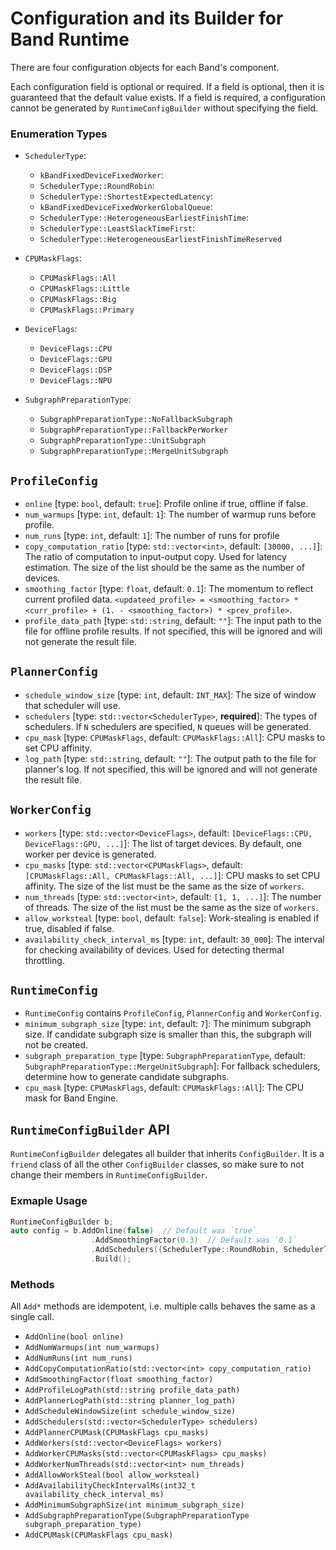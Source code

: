 # Configuration and its Builder for Band Runtime

There are four configuration objects for each Band's component.

Each configuration field is optional or required. If a field is optional, then it is guaranteed that the default value exists. If a field is required, a configuration cannot be generated by `RuntimeConfigBuilder` without specifying the field.

### Enumeration Types
- `SchedulerType`:
  - `kBandFixedDeviceFixedWorker`: 
  - `SchedulerType::RoundRobin`: 
  - `SchedulerType::ShortestExpectedLatency`: 
  - `kBandFixedDeviceFixedWorkerGlobalQueue`: 
  - `SchedulerType::HeterogeneousEarliestFinishTime`: 
  - `SchedulerType::LeastSlackTimeFirst`: 
  - `SchedulerType::HeterogeneousEarliestFinishTimeReserved`

- `CPUMaskFlags`: 
   - `CPUMaskFlags::All`
   - `CPUMaskFlags::Little`
   - `CPUMaskFlags::Big`
   - `CPUMaskFlags::Primary`
  
- `DeviceFlags`: 
  - `DeviceFlags::CPU`
  - `DeviceFlags::GPU`
  - `DeviceFlags::DSP`
  - `DeviceFlags::NPU`

- `SubgraphPreparationType`: 
  - `SubgraphPreparationType::NoFallbackSubgraph`
  - `SubgraphPreparationType::FallbackPerWorker`
  - `SubgraphPreparationType::UnitSubgraph`
  - `SubgraphPreparationType::MergeUnitSubgraph`

## `ProfileConfig`
- `online` [type: `bool`, default: `true`]: Profile online if true, offline if false.
- `num_warmups` [type: `int`, default: `1`]: The number of warmup runs before profile.
- `num_runs` [type: `int`, default: `1`]: The number of runs for profile
- `copy_computation_ratio` [type: `std::vector<int>`, default: `[30000, ...]`]: The ratio of computation to input-output copy. Used for latency estimation. The size of the list should be the same as the number of devices.
- `smoothing_factor` [type: `float`, default: `0.1`]: The momentum to reflect current profiled data. `<updateed_profile> = <smoothing_factor> * <curr_profile> + (1. - <smoothing_factor>) * <prev_profile>`.
- `profile_data_path` [type: `std::string`, default: `""`]: The input path to the file for offline profile results. If not specified, this will be ignored and will not generate the result file. 

## `PlannerConfig`
- `schedule_window_size` [type: `int`, default: `INT_MAX`]: The size of window that scheduler will use.
- `schedulers` [type: `std::vector<SchedulerType>`, __required__]: The types of schedulers. If `N` schedulers are specified, `N` queues will be generated.
- `cpu_mask` [type: `CPUMaskFlags`, default: `CPUMaskFlags::All`]: CPU masks to set CPU affinity.
- `log_path` [type: `std::string`, default: `""`]: The output path to the file for planner's log. If not specified, this will be ignored and will not generate the result file. 

## `WorkerConfig`
- `workers` [type: `std::vector<DeviceFlags>`, default: `[DeviceFlags::CPU, DeviceFlags::GPU, ...]`]: The list of target devices. By default, one worker per device is generated.
- `cpu_masks` [type: `std::vector<CPUMaskFlags>`, default: `[CPUMaskFlags::All, CPUMaskFlags::All, ...]`]: CPU masks to set CPU affinity. The size of the list must be the same as the size of `workers`.
- `num_threads` [type: `std::vector<int>`, default: `[1, 1, ...]`]: The number of threads. The size of the list must be the same as the size of `workers`.
- `allow_worksteal` [type: `bool`, default: `false`]: Work-stealing is enabled if true, disabled if false.
- `availability_check_interval_ms` [type: `int`, default: `30_000`]: The interval for checking availability of devices. Used for detecting thermal throttling.

## `RuntimeConfig`
- `RuntimeConfig` contains `ProfileConfig`, `PlannerConfig` and `WorkerConfig`.
- `minimum_subgraph_size` [type: `int`, default: `7`]: The minimum subgraph size. If candidate subgraph size is smaller than this, the subgraph will not be created.
- `subgraph_preparation_type` [type: `SubgraphPreparationType`, default: `SubgraphPreparationType::MergeUnitSubgraph`]: For fallback schedulers, determine how to generate candidate subgraphs.
- `cpu_mask` [type: `CPUMaskFlags`, default: `CPUMaskFlags::All`]: The CPU mask for Band Engine.

## `RuntimeConfigBuilder` API
`RuntimeConfigBuilder` delegates all builder that inherits `ConfigBuilder`.
It is a `friend` class of all the other `ConfigBuilder` classes, so make sure to not change their members in `RuntimeConfigBuilder`.

### Exmaple Usage
```c++
RuntimeConfigBuilder b;
auto config = b.AddOnline(false)  // Default was `true`
                  .AddSmoothingFactor(0.3)  // Default was `0.1`
                  .AddSchedulers({SchedulerType::RoundRobin, SchedulerType::LeastSlackTimeFirst})  // Required field.
                  .Build();
```
### Methods
All `Add*` methods are idempotent, i.e. multiple calls behaves the same as a single call.
- `AddOnline(bool online)`
- `AddNumWarmups(int num_warmups)`
- `AddNumRuns(int num_runs)`
- `AddCopyComputationRatio(std::vector<int> copy_computation_ratio)`
- `AddSmoothingFactor(float smoothing_factor)`
- `AddProfileLogPath(std::string profile_data_path)`
- `AddPlannerLogPath(std::string planner_log_path)`
- `AddScheduleWindowSize(int schedule_window_size)`
- `AddSchedulers(std::vector<SchedulerType> schedulers)`
- `AddPlannerCPUMask(CPUMaskFlags cpu_masks)`
- `AddWorkers(std::vector<DeviceFlags> workers)`
- `AddWorkerCPUMasks(std::vector<CPUMaskFlags> cpu_masks)`
- `AddWorkerNumThreads(std::vector<int> num_threads)`
- `AddAllowWorkSteal(bool allow_worksteal)`
- `AddAvailabilityCheckIntervalMs(int32_t availability_check_interval_ms)`
- `AddMinimumSubgraphSize(int minimum_subgraph_size)`
- `AddSubgraphPreparationType(SubgraphPreparationType subgraph_preparation_type)`
- `AddCPUMask(CPUMaskFlags cpu_mask)`